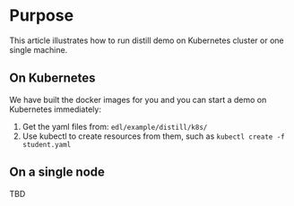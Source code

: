 # Purpose
This article illustrates how to run distill demo on Kubernetes cluster or one single machine.

## On Kubernetes

We have built the docker images for you and you can start a demo on Kubernetes immediately:

1. Get the yaml files from: `edl/example/distill/k8s/`
2. Use kubectl to create resources from them, such as `kubectl create -f student.yaml`  

## On a single node
TBD